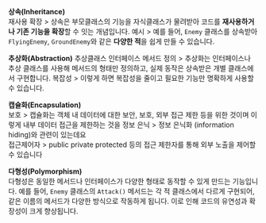 **상속(Inheritance)**  
재사용 확장 > 상속은 부모클래스의 기능을 자식클래스가 물려받아 코드를 **재사용하거나 기존 기능을 확장**할 수 잇는 개념입니다.
예시 > 예를 들어, `Enemy` 클래스를 상속받아 `FlyingEnemy`, `GroundEnemy`와 같은 **다양한 적**을 쉽게 만들 수 있습니다.

**추상화(Abstraction)**
추상클래스 인터페이스 메서드 정의 > 추상화는 인터페이스나 추상 클래스를 사용해 메서드의 형태만 정의하고, 실제 동작은 상속받은 개별 클래스에서 구현합니다.
복잡성 > 이렇게 하면 복잡성을 줄이고 필요한 기능만 명확하게 사용할 수 있습니다.

**캡슐화(Encapsulation)**  
보호 > 캡슐화는 객체 내 데이터에 대한 보안, 보호, 외부 접근 제한 등을 위한 것이며 이렇게 내부 데이터 접근을 제한하는 것을 
정보 은닉 > 정보 은닉화 (information hiding)와 관련이 있는데요  
접근제어자 > public private protected 등의 접근 제한자를 통해 외부 노출을 제어할 수 있습니다 

**다형성(Polymorphism)**  
다형성은 동일한 메서드나 인터페이스가 다양한 형태로 동작할 수 있게 만드는 기능입니다. 
예를 들어, `Enemy` 클래스의 `Attack()` 메서드는 각 적 클래스에서 다르게 구현되어, 같은 이름의 메서드가 다양한 방식으로 작동하게 됩니다. 이로 인해 코드의 유연성과 확장성이 크게 향상됩니다.